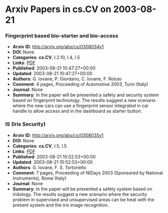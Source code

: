 # Arxiv Papers in cs.CV on 2003-08-21
### Fingerprint based bio-starter and bio-access
- **Arxiv ID**: http://arxiv.org/abs/cs/0308034v1
- **DOI**: None
- **Categories**: **cs.CV**, I.2.10, I.4, I.5
- **Links**: [PDF](http://arxiv.org/pdf/cs/0308034v1)
- **Published**: 2003-08-21 10:47:27+00:00
- **Updated**: 2003-08-21 10:47:27+00:00
- **Authors**: G. Iovane, P. Giordano, C. Iovane, F. Rotulo
- **Comment**: 4 pages, Proceeding of Automotive 2003, Turin (Italy)
- **Journal**: None
- **Summary**: In the paper will be presented a safety and security system based on fingerprint technology. The results suggest a new scenario where the new cars can use a fingerprint sensor integrated in car handle to allow access and in the dashboard as starter button.



### IS (Iris Security)
- **Arxiv ID**: http://arxiv.org/abs/cs/0308035v1
- **DOI**: None
- **Categories**: **cs.CV**, I.5, I.5
- **Links**: [PDF](http://arxiv.org/pdf/cs/0308035v1)
- **Published**: 2003-08-21 10:52:53+00:00
- **Updated**: 2003-08-21 10:52:53+00:00
- **Authors**: G. Iovane, F. S. Tortoriello
- **Comment**: 7 pages, Proceeding of NIDays 2003 (Sponsored by National
  Instruments), Rome (Italy)
- **Journal**: None
- **Summary**: In the paper will be presented a safety system based on iridology. The results suggest a new scenario where the security problem in supervised and unsupervised areas can be treat with the present system and the iris image recognition.




